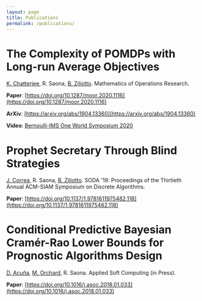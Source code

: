 ```yaml
---
layout: page
title: Publications
permalink: /publications/
---
```


# The Complexity of POMDPs with Long-run Average Objectives
[K. Chatterjee](http://pub.ist.ac.at/~kchatterjee/), R. Saona, [B. Ziliotto](https://sites.google.com/site/ziliottobruno). Mathematics of Operations Research.

**Paper**: [https://doi.org/10.1287/moor.2020.1116](https://doi.org/10.1287/moor.2020.1116)

**ArXiv**: [https://arxiv.org/abs/1904.13360](https://arxiv.org/abs/1904.13360) 

**Video**: [Bernoulli-IMS One World Symposium 2020](https://www.youtube.com/watch?v=5n9KdntRj6I)

# Prophet Secretary Through Blind Strategies
[J. Correa](https://www.dii.uchile.cl/~jcorrea/), R. Saona, [B. Ziliotto](https://sites.google.com/site/ziliottobruno). SODA '19: Proceedings of the Thirtieth Annual ACM-SIAM Symposium on Discrete Algorithms.

**Paper**: [https://doi.org/10.1137/1.9781611975482.118](https://doi.org/10.1137/1.9781611975482.118)

# Conditional Predictive Bayesian Cramér-Rao Lower Bounds for Prognostic Algorithms Design
[D. Acuña](https://www.ing.uc.cl/academicos-e-investigadores/david-esteban-acuna-ureta/), [M. Orchard](https://www.cec.uchile.cl/~morchard/), R. Saona. Applied Soft Computing (in Press).

**Paper**: [https://doi.org/10.1016/j.asoc.2018.01.033](https://doi.org/10.1016/j.asoc.2018.01.033)

